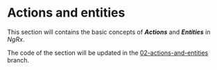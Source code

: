 # Actions and entities

This section will contains the basic concepts of ***Actions*** and ***Entities*** in *NgRx*.

The code of the section will be updated in the [02-actions-and-entities](https://github.com/Magorasquare/angular-reactive-workshop/tree/02-actions-and-entities) branch.